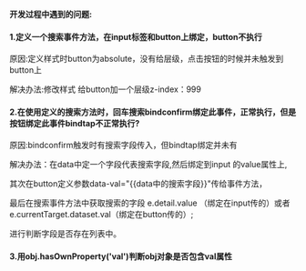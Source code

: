 <b>开发过程中遇到的问题:</b>

<h4>1.定义一个搜索事件方法，在input标签和button上绑定，button不执行</h4>

   原因:定义样式时button为absolute，没有给层级，点击按钮的时候并未触发到button上
   
   解决办法:修改样式 给button加一个层级z-index：999
   
<h4>2.在使用定义的搜索方法时，回车搜索bindconfirm绑定此事件，正常执行，但是按钮绑定此事件bindtap不正常执行?</h4>

   原因:bindconfirm触发时有搜索字段传入，但bindtap绑定并未有
   
   解决办法：在data中定一个字段代表搜索字段,然后绑定到input 的value属性上,
   
   其次在button定义参数data-val="{{data中的搜索字段}}"传给事件方法，
   
   最后在搜索事件方法中获取搜索的字段  e.detail.value （绑定在input传的）或者 e.currentTarget.dataset.val（绑定在button传的）;
   
   进行判断字段是否存在列表中。
   
<h4>3.用obj.hasOwnProperty('val')判断obj对象是否包含val属性</h4>
